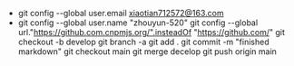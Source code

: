 -  git config --global user.email xiaotian712572@163.com
-  git config --global user.name "zhouyun-520"
git config --global url."https://github.com.cnpmjs.org/".insteadOf "https://github.com/"
git checkout -b develop
git branch -a
git add .
git commit -m "finished markdown"
git checkout main
git merge decelop
git push origin main
